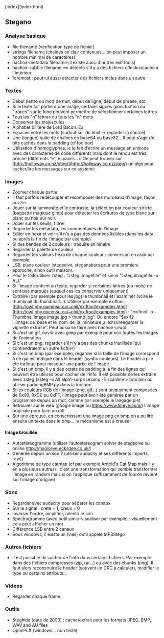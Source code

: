 <head>
  <meta http-equiv="content-type" content="text/html; charset=utf-8" />
  <title>Methode - Stegano</title>
</head>
[index](index.html)

## Stegano

### Analyse basique 
- file filename (vérification type de fichier)
- strings filename (chaines en clair contenues... on peut imposer un nombre minimal de caractères)
- hachoir-metadata filename (il existe aussi d'autres exif tools)
- hachoir-subfile filename ==> détecte s'il y a des fichiers d'inclus/caché à l'intérieur
- foremost : peut lui aussi détecter des fichiers inclus dans un autre

### Textes
- Début (lettre ou mot) de mot, début de ligne, début de phrase, etc
- Si le texte fait partie d'une image, certains signes (ponctuation ou "traces" sur le fond peuvent permettre de sélectionner certaines lettres
- Tous les "n" lettres ou tous les "n" mots
- Conserver les majuscules
- Alphabet bilitère de Lord Bacon. Ex: 
- Espaces entre les mots (surtout sur du html -> regarder la source)
- Une (longue) suite de chaînes en base64 ou base32... Il peut s'agir de bits cachés dans le padding (cf toolbox)
- Utilisation d'homoglyphes, ie le fait d’écrire un message en unicode avec des caractères de code différents mais dont le rendu est très proche (différents “e”, espaces…). On peut trouver sur [http://holloway.co.nz/steg/](http://holloway.co.nz/steg/) un algo pour cacher/lire les messages sur ce système

### Images 
- Zoomer chaque partie
- Il faut parfois redécouper et recomposer des morceaux d'image, façon puzzle
- Jouer sur la luminosité et le contraste, la sélection par couleur stricte (baguette magique gimp) pour détecter les écritures de type blanc sur blanc ou noir sur noir.
- Jouer sur les seuils, filtrer
- Regarder les metadata, les commentaires de l'image
- Editer en hexa et voir s'il n'y a pas des données lisibles (dans les data ou après la fin de l'image par exemple)
- Si des bandes de 2 couleurs : traduire en binaire
- Regarder la palette de couleur
- Regarder les valeurs hexa de chaque couleur : conversion en ascii par exemple
- LSB, plans couleur (stegsolve, steganabara pour une première approche, sinon outil maison).
- Pour le LSB utiliser zsteg : "zsteg imagefile" et sinon "zsteg imagefile -o ALL"
- Si l'image contient un texte, regarder si certaines lettres (ou mots) ne sont pas marqués (auquel cas les conserver uniquement)
- Extraire (par exemple pour les jpg) le thumbnail et l'examiner (voire le thumbnail du thumbnail...). Utiliser par exemple exiftool: [http://owl.phy.queensu.ca/~phil/exiftool/examples.html](http://owl.phy.queensu.ca/~phil/exiftool/examples.html) : "exiftool -b -ThumbnailImage image.jpg > thumb.jpg". Ou encore  "$exif2 l_image_de_base ­et le_nom_de_la_miniature_a_extraireegarder la vignette extraite". Peut aussi se faire avec hachoir-urwid
- Si c'est un gif, ouvrir avec gimp par exemple pour voir toutes les images de l'animation
- Si c'est un png, regarder s'il n'y a pas des chunks inutilisés (qui contiendraient un autre fichier)
- Si c'est un bmp (par exemple), regarder si la taille de l'image correspond à ce qui est indiqué dans le header (x*y*nbc couleurs). Le header a p-e ete trafique pour masquer une partie de l'image
- Si c'est un bmp, il y a des octets de padding à la fin des lignes qui peuvent être utilisés pour cacher de l'info. Il est possible de les extraire avec zsteg (zsteg -o All alph1-surprise.bmp -E scanline > toto.bin) ou utiliser paddingBMP.py dans la toolbox
- Si les couleurs RGB de l'image (png, gif...) sont uniquement composées de 0x00, 0xC0 ou 0xFF, l'image peut avoir été générée par un programme depuis un mot, comme par exemple le langage piet
- Retrouver sur le web (google image ou https://www.tineye.com/) l'image originale pour faire un diff
- Sur une épreuve, en convertissant une image png en bmp on a pu lire ensuite un texte dans le bmp... le mécanisme est à creuser

#### Image brouillée
- Autostéréogramme (utiliser l'autostereogram solver de stegsolve ou online http://magiceye.ecksdee.co.uk/)
- Générée depuis un son ? (utiliser audacity et ses différents imports raw))
- Algorithme de type catmap (cf par exemple Arnold's Cat Map mais il y en a plusieurs autres) : c'est une transformation qui semble transformer l'image en random mais si on l'applique suffisamment de fois on revient sur l'image d'origine)

### Sons
- Regarder avec audacity pour séparer les canaux
- Sur le signal : crête = 1, creux = 0
- Inverser l'ordre, amplifier, ralentir le son
- Spectrogramme (avec outil sonic-visualiser par exemple) : visuellement cela peut afficher un mot
- Différence LSB entre 2 canaux
- Sous windows, il existe un (vieil) outil appelé MP3Stego

### Autres fichiers
- Il est possible de cacher de l'info dans certains fichiers. Par exemple dans des fichiers compressés (zip, rar...) ou avec des chunks (png). Il faut alors reconstruire le header (souvent un CRC à calculer), modifier le type ou certains attributs...

### Videos
- Regarder chaque frame

### Outils
- Steghide (date de 2003) : cache/extrait pour les formats JPEG, BMP, WAV and AU files
- OpenPuff (windows... non testé)
